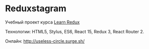 # Reduxstagram
Учебный проект курса <a href="https://learnredux.com/">Learn Redux</a>

Технологии: HTML5, Stylus, ES6, React 15, Redux 3, React Router 2.

Онлайн: http://useless-circle.surge.sh/